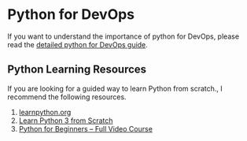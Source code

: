 # Python for DevOps

If you want to understand the importance of python for DevOps, please read the [detailed python for DevOps guide](https://devopscube.com/python-for-devops/).

## Python Learning Resources

If you are looking for a guided way to learn Python from scratch., I recommend the following resources.

1. [learnpython.org](https://www.learnpython.org/)
2. [Learn Python 3 from Scratch](https://www.educative.io/courses/learn-python-3-from-scratch?aff=KNLz)
3. [Python for Beginners – Full Video Course](https://www.youtube.com/watch?v=eWRfhZUzrAc)
 